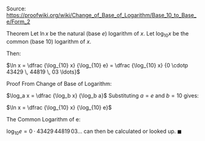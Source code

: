 # 

Source: https://proofwiki.org/wiki/Change_of_Base_of_Logarithm/Base_10_to_Base_e/Form_2

Theorem
Let $\ln x$ be the natural (base $e$) logarithm of $x$.
Let $\log_{10} x$ be the common (base $10$) logarithm of $x$.

Then:

$\ln x = \dfrac {\log_{10} x} {\log_{10} e} = \dfrac {\log_{10} x} {0 \cdotp 43429 \, 44819 \, 03 \ldots}$


Proof
From Change of Base of Logarithm:

$\log_a x = \dfrac {\log_b x} {\log_b a}$
Substituting $a = e$ and $b = 10$ gives:

$\ln x = \dfrac {\log_{10} x} {\log_{10} e}$

The Common Logarithm of e:

$\log_{10} e = 0 \cdotp 43429 \, 44819 \, 03 \ldots$
can then be calculated or looked up.
$\blacksquare$





